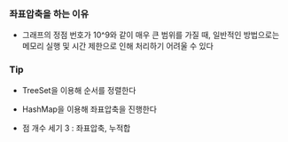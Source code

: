 ### 좌표압축을 하는 이유

- 그래프의 정점 번호가 10^9와 같이 매우 큰 범위를 가질 때, 일반적인 방법으로는 메모리 실행 및 시간 제한으로 인해 처리하기 어려울 수 있다

### Tip

- TreeSet을 이용해 순서를 정렬한다
- HashMap을 이용해 좌표압축을 진행한다

- 점 개수 세기 3 : 좌표압축, 누적합
